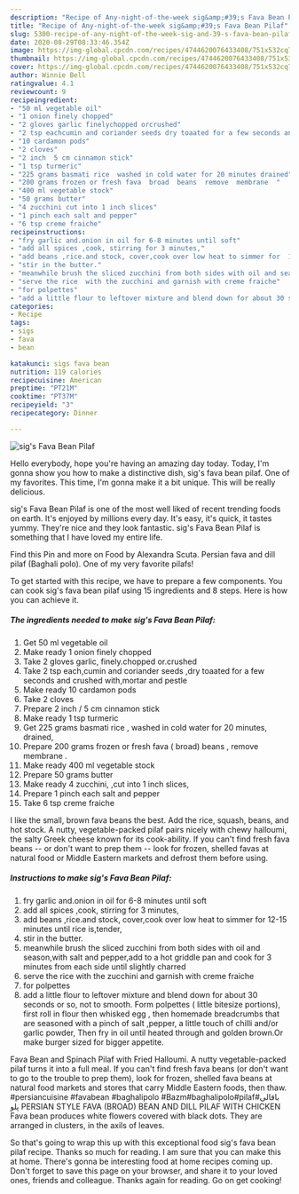 ```yaml
---
description: "Recipe of Any-night-of-the-week sig&amp;#39;s Fava Bean Pilaf"
title: "Recipe of Any-night-of-the-week sig&amp;#39;s Fava Bean Pilaf"
slug: 5300-recipe-of-any-night-of-the-week-sig-and-39-s-fava-bean-pilaf
date: 2020-08-29T08:33:46.354Z
image: https://img-global.cpcdn.com/recipes/4744620076433408/751x532cq70/sigs-fava-bean-pilaf-recipe-main-photo.jpg
thumbnail: https://img-global.cpcdn.com/recipes/4744620076433408/751x532cq70/sigs-fava-bean-pilaf-recipe-main-photo.jpg
cover: https://img-global.cpcdn.com/recipes/4744620076433408/751x532cq70/sigs-fava-bean-pilaf-recipe-main-photo.jpg
author: Winnie Bell
ratingvalue: 4.1
reviewcount: 9
recipeingredient:
- "50 ml vegetable oil"
- "1 onion finely chopped"
- "2 gloves garlic finelychopped orcrushed"
- "2 tsp eachcumin and coriander seeds dry toaated for a few seconds and crushed withmortar and pestle"
- "10 cardamon pods"
- "2 cloves"
- "2 inch  5 cm cinnamon stick"
- "1 tsp turmeric"
- "225 grams basmati rice  washed in cold water for 20 minutes drained"
- "200 grams frozen or fresh fava  broad  beans  remove  membrane  "
- "400 ml vegetable stock"
- "50 grams butter"
- "4 zucchini cut into 1 inch slices"
- "1 pinch each salt and pepper"
- "6 tsp creme fraiche"
recipeinstructions:
- "fry garlic and.onion in oil for 6-8 minutes until soft"
- "add all spices ,cook, stirring for 3 minutes,"
- "add beans ,rice.and stock, cover,cook over low heat to simmer for  12-15 minutes until rice is,tender,"
- "stir in the butter."
- "meanwhile brush the sliced zucchini from both sides with oil and season,with salt and pepper,add to a hot griddle pan and cook for 3 minutes from each side until slightly charred"
- "serve the rice  with the zucchini and garnish with creme fraiche"
- "for polpettes"
- "add a little flour to leftover mixture and blend down for about 30 seconds or so, not to smooth. Form polpettes ( little bitesize portions), first roll in flour then whisked egg , then homemade breadcrumbs that are seasoned with a pinch of salt ,pepper, a little touch of chilli and/or garlic powder, Then fry in oil until heated through and golden brown.Or make burger sized for bigger appetite."
categories:
- Recipe
tags:
- sigs
- fava
- bean

katakunci: sigs fava bean 
nutrition: 119 calories
recipecuisine: American
preptime: "PT21M"
cooktime: "PT37M"
recipeyield: "3"
recipecategory: Dinner

---
```



![sig&#39;s Fava Bean Pilaf](https://img-global.cpcdn.com/recipes/4744620076433408/751x532cq70/sigs-fava-bean-pilaf-recipe-main-photo.jpg)

Hello everybody, hope you're having an amazing day today. Today, I'm gonna show you how to make a distinctive dish, sig&#39;s fava bean pilaf. One of my favorites. This time, I'm gonna make it a bit unique. This will be really delicious.

sig&#39;s Fava Bean Pilaf is one of the most well liked of recent trending foods on earth. It's enjoyed by millions every day. It's easy, it's quick, it tastes yummy. They're nice and they look fantastic. sig&#39;s Fava Bean Pilaf is something that I have loved my entire life.

Find this Pin and more on Food by Alexandra Scuta. Persian fava and dill pilaf (Baghali polo). One of my very favorite pilafs!


To get started with this recipe, we have to prepare a few components. You can cook sig&#39;s fava bean pilaf using 15 ingredients and 8 steps. Here is how you can achieve it.

<!--inarticleads1-->

##### The ingredients needed to make sig&#39;s Fava Bean Pilaf:

1. Get 50 ml vegetable oil
1. Make ready 1 onion finely chopped
1. Take 2 gloves garlic, finely.chopped or.crushed
1. Take 2 tsp each,cumin and coriander seeds ,dry toaated for a few seconds and crushed with,mortar and pestle
1. Make ready 10 cardamon pods
1. Take 2 cloves
1. Prepare 2 inch / 5 cm cinnamon stick
1. Make ready 1 tsp turmeric
1. Get 225 grams basmati rice , washed in cold water for 20 minutes, drained,
1. Prepare 200 grams frozen or fresh fava ( broad)  beans , remove  membrane  .
1. Make ready 400 ml vegetable stock
1. Prepare 50 grams butter
1. Make ready 4 zucchini, ,cut into 1 inch slices,
1. Prepare 1 pinch each salt and pepper
1. Take 6 tsp creme fraiche


I like the small, brown fava beans the best. Add the rice, squash, beans, and hot stock. A nutty, vegetable-packed pilaf pairs nicely with chewy halloumi, the salty Greek cheese known for its cook-ability. If you can&#39;t find fresh fava beans -- or don&#39;t want to prep them -- look for frozen, shelled favas at natural food or Middle Eastern markets and defrost them before using. 

<!--inarticleads2-->

##### Instructions to make sig&#39;s Fava Bean Pilaf:

1. fry garlic and.onion in oil for 6-8 minutes until soft
1. add all spices ,cook, stirring for 3 minutes,
1. add beans ,rice.and stock, cover,cook over low heat to simmer for  12-15 minutes until rice is,tender,
1. stir in the butter.
1. meanwhile brush the sliced zucchini from both sides with oil and season,with salt and pepper,add to a hot griddle pan and cook for 3 minutes from each side until slightly charred
1. serve the rice  with the zucchini and garnish with creme fraiche
1. for polpettes
1. add a little flour to leftover mixture and blend down for about 30 seconds or so, not to smooth. Form polpettes ( little bitesize portions), first roll in flour then whisked egg , then homemade breadcrumbs that are seasoned with a pinch of salt ,pepper, a little touch of chilli and/or garlic powder, Then fry in oil until heated through and golden brown.Or make burger sized for bigger appetite.


Fava Bean and Spinach Pilaf with Fried Halloumi. A nutty vegetable-packed pilaf turns it into a full meal. If you can&#39;t find fresh fava beans (or don&#39;t want to go to the trouble to prep them), look for frozen, shelled fava beans at natural food markets and stores that carry Middle Eastern foods, then thaw. #persiancuisine #favabean #baghalipolo #Bazm#baghalipolo#pilaf#باقالی پلو PERSIAN STYLE FAVA (BROAD) BEAN AND DILL PILAF WITH CHICKEN Fava bean produces white flowers covered with black dots. They are arranged in clusters, in the axils of leaves. 

So that's going to wrap this up with this exceptional food sig&#39;s fava bean pilaf recipe. Thanks so much for reading. I am sure that you can make this at home. There's gonna be interesting food at home recipes coming up. Don't forget to save this page on your browser, and share it to your loved ones, friends and colleague. Thanks again for reading. Go on get cooking!
